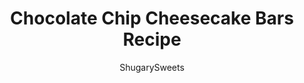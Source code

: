 ---
layout: ../../layouts/MarkdownPostLayout.astro
title: Chocolate Chip Cheesecake Bars Recipe
author: ShugarySweets
pubDate: 2019-01-15
description: "Chocolate Chip Cheesecake Bars with a graham cracker base, creamy cheesecake filling and delicious chocolate chip cookie crunch. These cold cookie bars are a perfect make ahead dessert!"
image_url: https://www.shugarysweets.com/wp-content/uploads/2019/04/chocolate-chip-cheesecake-bars-facebook.jpg
tags: ["Brownies and Bars","American"]
calories: 303
protein: 3
carbohydrates: 40
fats: 16
fiber: 1
ingredients: ["2 1/2 cups graham cracker crumbs (about 18 full size grahams)","1/4 cup granulated sugar","1/2 cup unsalted butter, melted","2 packages (8 ounce each) cream cheese, softened","1 cup powdered sugar","1 teaspoon vanilla extract","3/4 cup salted butter, softened","1/2 cup granulated sugar","3/4 cup light brown sugar, packed","1 large egg","2 teaspoons vanilla extract","1 3/4 cup all-purpose flour","1 teaspoon baking soda","2 cups mini semi-sweet chocolate morsels"]
serves: 24
time: "5 hours"
prepTime: "30 minutes"
instructions: ["Line a 13x9 baking dish with parchment paper, set aside.","In a food processor, pulse graham crackers with sugar until fine crumbs. Drizzle in melted butter and pulse until combined.","Pour graham crumbs into bottom of baking dish. Using palm of your hand (or bottom of a cup) press crumbs firmly until they are combined (and slightly hardened) in bottom of pan.","For the cheesecake filling, beat cream cheese with sugar and vanilla using the whisk attachment of an electric mixer. Beat until fluffy and smooth, about 3-5 minutes. Pour over graham crust.","For the cookie dough, beat butter with sugars for 2 minutes, until combined. Add egg and vanilla. Beat until mixed.","Add in flour and baking soda and mix until fully combined.","Fold in chocolate chips.","Drop by large scoop onto top of cheesecake layer. Try to use your fingertips to spread gently until cheesecake is covered completely (it's okay if it's peeking out a little bit)","Bake in a 350 degree oven for 30-35 minutes. Remove and cool completely.","Once cooled, cover with plastic wrap and refrigerate for 4 hours or overnight. Cut into squares and enjoy!!"]
nutrition: ["303 calories","40 grams carbohydrates","35 milligrams cholesterol","16 grams fat","1 grams fiber","3 grams protein","9 grams saturated fat","161 milligrams sodium","26 grams sugar","0 grams trans fat","6 grams unsaturated fat"]
---